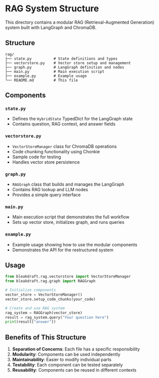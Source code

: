 # RAG System Structure

This directory contains a modular RAG (Retrieval-Augmented Generation) system built with LangGraph and ChromaDB.

## Structure

```
rag/
├── state.py          # State definitions and types
├── vectorstore.py    # Vector store setup and management
├── graph.py          # LangGraph definition and nodes
├── main.py           # Main execution script
├── example.py        # Example usage
└── README.md         # This file
```

## Components

### `state.py`

- Defines the `HybridState` TypedDict for the LangGraph state
- Contains question, RAG context, and answer fields

### `vectorstore.py`

- `VectorStoreManager` class for ChromaDB operations
- Code chunking functionality using Chonkie
- Sample code for testing
- Handles vector store persistence

### `graph.py`

- `RAGGraph` class that builds and manages the LangGraph
- Contains RAG lookup and LLM nodes
- Provides a simple query interface

### `main.py`

- Main execution script that demonstrates the full workflow
- Sets up vector store, initializes graph, and runs queries

### `example.py`

- Example usage showing how to use the modular components
- Demonstrates the API for the restructured system

## Usage

```python
from bleakdraft.rag.vectorstore import VectorStoreManager
from bleakdraft.rag.graph import RAGGraph

# Initialize components
vector_store = VectorStoreManager()
vector_store.setup_code_chunks(your_code)

# Create and use RAG system
rag_system = RAGGraph(vector_store)
result = rag_system.query("Your question here")
print(result["answer"])
```

## Benefits of This Structure

1. **Separation of Concerns**: Each file has a specific responsibility
2. **Modularity**: Components can be used independently
3. **Maintainability**: Easier to modify individual parts
4. **Testability**: Each component can be tested separately
5. **Reusability**: Components can be reused in different contexts
